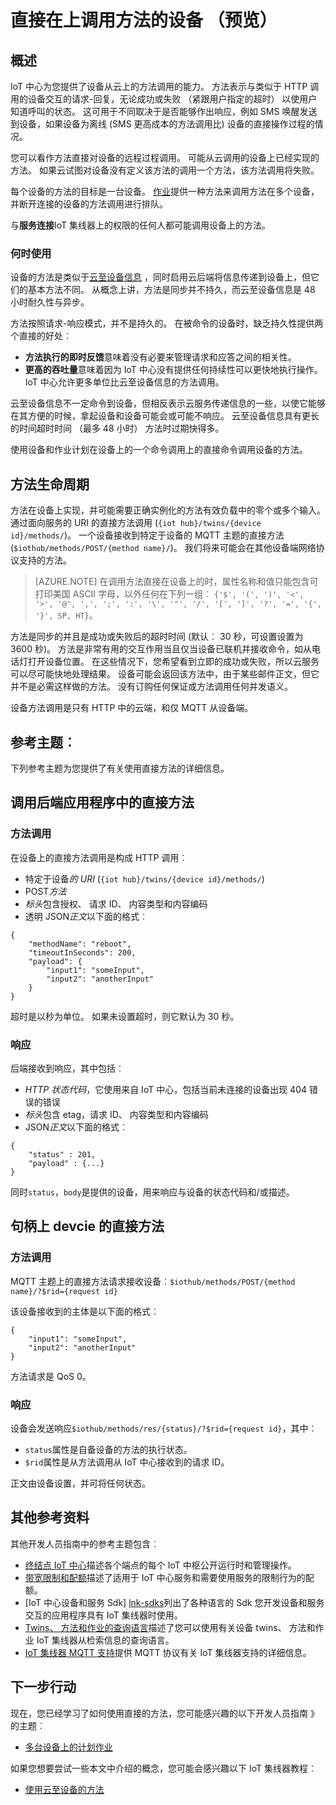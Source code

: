<properties
 pageTitle="开发人员指南 》 的直接方法 |Microsoft Azure"
 description="Azure IoT 中心开发指南的使用直接方法调用代码在您的设备上"
 services="iot-hub"
 documentationCenter=".net"
 authors="nberdy"
 manager="timlt"
 editor=""/>

<tags
 ms.service="iot-hub"
 ms.devlang="multiple"
 ms.topic="article"
 ms.tgt_pltfrm="na"
 ms.workload="na"
 ms.date="09/30/2016" 
 ms.author="nberdy"/>

# <a name="invoke-a-direct-method-on-a-device-preview"></a>直接在上调用方法的设备 （预览）

## <a name="overview"></a>概述

IoT 中心为您提供了设备从云上的方法调用的能力。 方法表示与类似于 HTTP 调用的设备交互的请求-回复，无论成功或失败 （紧跟用户指定的超时） 以使用户知道呼叫的状态。 这可用于不同取决于是否能够作出响应，例如 SMS 唤醒发送到设备，如果设备为离线 (SMS 更高成本的方法调用比) 设备的直接操作过程的情况。

您可以看作方法直接对设备的远程过程调用。 可能从云调用的设备上已经实现的方法。 如果云试图对设备没有定义该方法的调用一个方法，该方法调用将失败。

每个设备的方法的目标是一台设备。 [作业][lnk-devguide-jobs]提供一种方法来调用方法在多个设备，并断开连接的设备的方法调用进行排队。

与**服务连接**IoT 集线器上的权限的任何人都可能调用设备上的方法。

### <a name="when-to-use"></a>何时使用

设备的方法是类似于[云至设备信息][ lnk-devguide-messages] ，同时启用云后端将信息传递到设备上，但它们的基本方法不同。 从概念上讲，方法是同步并不持久，而云至设备信息是 48 小时耐久性与异步。

方法按照请求-响应模式，并不是持久的。 在被命令的设备时，缺乏持久性提供两个直接的好处︰

- **方法执行的即时反馈**意味着没有必要来管理请求和应答之间的相关性。
- **更高的吞吐量**意味着因为 IoT 中心没有提供任何持续性可以更快地执行操作。 IoT 中心允许更多单位比云至设备信息的方法调用。

云至设备信息不一定命令到设备，但相反表示云服务传递信息的一些，以使它能够在其方便的时候，拿起设备和设备可能会或可能不响应。 云至设备信息具有更长的时间超时时间 （最多 48 小时） 方法时过期快得多。

使用设备和作业计划在设备上的一个命令调用上的直接命令调用设备的方法。

## <a name="method-lifecycle"></a>方法生命周期

方法在设备上实现，并可能需要正确实例化的方法有效负载中的零个或多个输入。 通过面向服务的 URI 的直接方法调用 (`{iot hub}/twins/{device id}/methods/`)。 一个设备接收到特定于设备的 MQTT 主题的直接方法 (`$iothub/methods/POST/{method name}/`)。 我们将来可能会在其他设备端网络协议支持的方法。

> [AZURE.NOTE] 在调用方法直接在设备上的时，属性名称和值只能包含可打印美国 ASCII 字母，以外任何在下列一组︰ ``{'$', '(', ')', '<', '>', '@', ',', ';', ':', '\', '"', '/', '[', ']', '?', '=', '{', '}', SP, HT}``。

方法是同步的并且是成功或失败后的超时时间 (默认︰ 30 秒，可设置设置为 3600 秒)。 方法是非常有用的交互作用当且仅当设备已联机并接收命令，如从电话灯打开设备位置。 在这些情况下，您希望看到立即的成功或失败，所以云服务可以尽可能快地处理结果。 设备可能会返回该方法中，由于某些邮件正文，但它并不是必需这样做的方法。 没有订购任何保证或方法调用任何并发语义。

设备方法调用是只有 HTTP 中的云端，和仅 MQTT 从设备端。

## <a name="reference-topics"></a>参考主题︰

下列参考主题为您提供了有关使用直接方法的详细信息。

## <a name="invoke-a-direct-method-from-a-back-end-app"></a>调用后端应用程序中的直接方法

### <a name="method-invocation"></a>方法调用

在设备上的直接方法调用是构成 HTTP 调用︰

- 特定于设备*的 URI* (`{iot hub}/twins/{device id}/methods/`)
- POST*方法*
- *标头*包含授权、 请求 ID、 内容类型和内容编码
- 透明 JSON*正文*以下面的格式︰

```
{
    "methodName": "reboot",
    "timeoutInSeconds": 200,
    "payload": {
        "input1": "someInput",
        "input2": "anotherInput"
    }
}
```

  超时是以秒为单位。 如果未设置超时，则它默认为 30 秒。
  
### <a name="response"></a>响应

后端接收到响应，其中包括︰

- *HTTP 状态代码*，它使用来自 IoT 中心，包括当前未连接的设备出现 404 错误的错误
- *标头*包含 etag，请求 ID、 内容类型和内容编码
- JSON*正文*以下面的格式︰

```
{
    "status" : 201,
    "payload" : {...}
}
```
  
   同时`status`，`body`是提供的设备，用来响应与设备的状态代码和/或描述。

## <a name="handle-a-direct-method-on-a-devcie"></a>句柄上 devcie 的直接方法

### <a name="method-invocation"></a>方法调用

MQTT 主题上的直接方法请求接收设备︰`$iothub/methods/POST/{method name}/?$rid={request id}`

该设备接收到的主体是以下面的格式︰

```
{
    "input1": "someInput",
    "input2": "anotherInput"
}
```

方法请求是 QoS 0。

### <a name="response"></a>响应

设备会发送响应`$iothub/methods/res/{status}/?$rid={request id}`，其中︰

 - `status`属性是自备设备的方法的执行状态。
 - `$rid`属性是从方法调用从 IoT 中心接收到的请求 ID。

正文由设备设置，并可将任何状态。

## <a name="additional-reference-material"></a>其他参考资料

其他开发人员指南中的参考主题包含︰

- [终结点 IoT 中心][lnk-endpoints]描述各个端点的每个 IoT 中枢公开运行时和管理操作。
- [带宽限制和配额][lnk-quotas]描述了适用于 IoT 中心服务和需要使用服务的限制行为的配额。
- [IoT 中心设备和服务 Sdk] [lnk-sdks]列出了各种语言的 Sdk 您开发设备和服务交互的应用程序具有 IoT 集线器时使用。
- [Twins、 方法和作业的查询语言][lnk-query]描述了您可以使用有关设备 twins、 方法和作业 IoT 集线器从检索信息的查询语言。
- [IoT 集线器 MQTT 支持][lnk-devguide-mqtt]提供 MQTT 协议有关 IoT 集线器支持的详细信息。

## <a name="next-steps"></a>下一步行动

现在，您已经学习了如何使用直接的方法，您可能感兴趣的以下开发人员指南 》 的主题︰

- [多台设备上的计划作业][lnk-devguide-jobs]

如果您想要尝试一些本文中介绍的概念，您可能会感兴趣以下 IoT 集线器教程︰

- [使用云至设备的方法][lnk-methods-tutorial]

<!-- links and images -->

[lnk-endpoints]: iot-hub-devguide-endpoints.md
[lnk-quotas]: iot-hub-devguide-quotas-throttling.md
[lnk-sdks]: iot-hub-devguide-sdks.md
[lnk-query]: iot-hub-devguide-query-language.md
[lnk-devguide-mqtt]: iot-hub-mqtt-support.md

[lnk-devguide-jobs]: iot-hub-devguide-jobs.md
[lnk-methods-tutorial]: iot-hub-c2d-methods.md
[lnk-devguide-messages]: iot-hub-devguide-messaging.md
